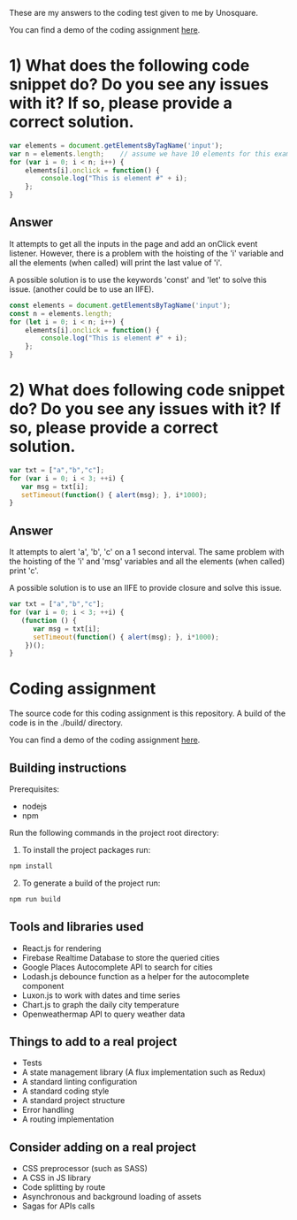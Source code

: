 These are my answers to the coding test given to me by Unosquare.

You can find a demo of the coding assignment [here](https://awesome-weather-forecast.firebaseapp.com/).

# 1) What does the following code snippet do? Do you see any issues with it? If so, please provide a correct solution.

```js
var elements = document.getElementsByTagName('input');
var n = elements.length;    // assume we have 10 elements for this example
for (var i = 0; i < n; i++) {
    elements[i].onclick = function() {
        console.log("This is element #" + i);
    };
}
```

## Answer
It attempts to get all the inputs in the page and add an onClick event listener. However, there is a problem with the hoisting of the 'i' variable and all the elements (when called) will print the last value of 'i'.

A possible solution is to use the keywords 'const' and 'let' to solve this issue. (another could be to use an IIFE).

```js
const elements = document.getElementsByTagName('input');
const n = elements.length;
for (let i = 0; i < n; i++) {
    elements[i].onclick = function() {
        console.log("This is element #" + i);
    };
}
```

# 2) What does following code snippet do? Do you see any issues with it? If so, please provide a correct solution.

```js
var txt = ["a","b","c"];
for (var i = 0; i < 3; ++i) { 
   var msg = txt[i];
   setTimeout(function() { alert(msg); }, i*1000);        
}
```

## Answer
It attempts to alert 'a', 'b', 'c' on a 1 second interval. The same problem with the hoisting of the 'i' and 'msg' variables and all the elements (when called) print 'c'.

A possible solution is to use an IIFE to provide closure and solve this issue.

```js
var txt = ["a","b","c"];
for (var i = 0; i < 3; ++i) { 
   (function () {
      var msg = txt[i];
      setTimeout(function() { alert(msg); }, i*1000);
    })();        
}
```

# Coding assignment
The source code for this coding assignment is this repository. A build of the code is in the ./build/ directory.

You can find a demo of the coding assignment [here](https://awesome-weather-forecast.firebaseapp.com/).

## Building instructions
Prerequisites:
- nodejs
- npm

Run the following commands in the project root directory:
1) To install the project packages run:
```sh
npm install
```

2) To generate a build of the project run:
```sh
npm run build
```

## Tools and libraries used
- React.js for rendering
- Firebase Realtime Database to store the queried cities
- Google Places Autocomplete API to search for cities
- Lodash.js debounce function as a helper for the autocomplete component
- Luxon.js to work with dates and time series
- Chart.js to graph the daily city temperature
- Openweathermap API to query weather data

## Things to add to a real project
- Tests
- A state management library (A flux implementation such as Redux)
- A standard linting configuration
- A standard coding style
- A standard project structure
- Error handling
- A routing implementation

## Consider adding on a real project
- CSS preprocessor (such as SASS)
- A CSS in JS library
- Code splitting by route
- Asynchronous and background loading of assets
- Sagas for APIs calls